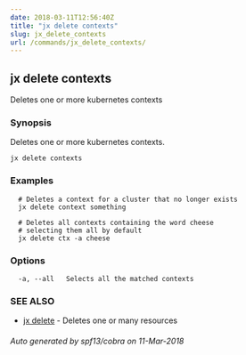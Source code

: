 ```yaml
---
date: 2018-03-11T12:56:40Z
title: "jx delete contexts"
slug: jx_delete_contexts
url: /commands/jx_delete_contexts/
---
```

## jx delete contexts

Deletes one or more kubernetes contexts

### Synopsis


Deletes one or more kubernetes contexts.

```
jx delete contexts
```

### Examples

```
  # Deletes a context for a cluster that no longer exists
  jx delete context something
  
  # Deletes all contexts containing the word cheese
  # selecting them all by default
  jx delete ctx -a cheese
```

### Options

```
  -a, --all   Selects all the matched contexts
```

### SEE ALSO
* [jx delete](/commands/jx_delete/)	 - Deletes one or many resources

###### Auto generated by spf13/cobra on 11-Mar-2018

